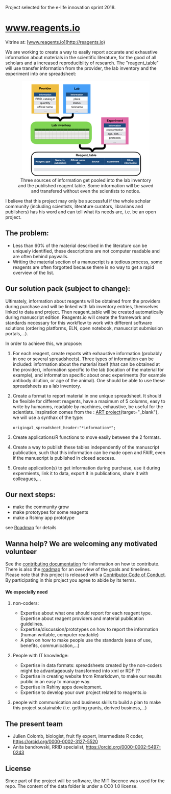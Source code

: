 Project selected for the e-life innovation sprint 2018.

# www.reagents.io
Vitrine at:
[www.reagents.io](http://reagents.io)

We are working to create a way to easily report accurate and exhaustive information about materials in the scientific literature, for the good of all scholars and a increased reproducibilty of research. The "reagent_table" will use transfer information from the provider, the lab inventory and the experiment into one spreadsheet:

<center>
<figure>
  <img src="data/figures/Scheme_01.jpeg" alt="" width="400"/>
  <figcaption>Three sources of information get pooled into the lab inventory and the published reagent table. Some information will be saved and transfered without even the scientists to notice.</figcaption>
</figure>
</center>




I believe that this project may only be successful if the whole scholar community (including scientists, literature curators, librarians and publishers) has his word and can tell what its needs are, i.e. be an open project.



## The problem:

- Less than 60% of the material described in the literature can be uniquely identified, these descriptions are not computer readable and are often behind paywalls. 
- Writing the material section of a manuscript is a tedious process, some reagents are often forgotted because there is no way to get a rapid overview of the list.


## Our solution pack (subject to change): 

Ultimately, information about reagents will be obtained from the providers during purchase and will be linked with lab inventory entries, themselves linked to data and project. Then reagent_table will be created automatically during manuscript edition. Reagents.io will create the framework and standards necessary for this workflow to work with different software solutions (ordering platforms, ELN, open notebook, manuscript submission portals,...).

In order to achieve this, we propose:

1. For each reagent, create reports with exhaustive information (probably in one or several spreadsheets). Three types of information can be included: information about the material itself (that can be obtained at the provider), information specific to the lab (location of the material for example), and information specific about onec experiments (for example antibody dilution, or age of the animal). One should be able to use these spreadsheets as a lab inventory.

2. Create a format to report material in one unique spreadsheet. It should be flexible for different reagents, have a maximum of 5 columns, easy to write by humanms, readable by machines, exhaustive, be useful for the scientists. Inspiration comes from the : [ART project](https://wiki.flybase.org/wiki/FlyBase:Author_Reagent_Table_(ART)){target="_blank"}, we will use a synthax of the type:

    ` origingal_spreadsheet_header:"*information*"; `

3. Create applications/R functions to move easily between the 2 formats.

3. Create a way to publish these tables independently of the manuscript publication, such that this information can be made open and FAIR, even if the manuscript is published in closed acecess.   

4. Create application(s) to get information during purchase, use it during expermients, link it to data, export it in publications, share it with colleagues,...

## Our next steps:

- make the community grow
- make prototypes for some reagents
- make a Rshiny app prototype

see [Roadmap](roadmap.md) for details

## Wanna help? We are welcoming any motivated volunteer

See the [contributing documentation](contributing.md) for information on how to
contribute. There is also the [roadmap](roadmap.md) for an overview of the goals 
and timelines. Please note that this project is released with a 
[Contributor Code of Conduct](CONDUCT.md). By participating in this project you
agree to abide by its terms.


#### We especially need 

1. non-coders:
    - Expertise about what one should report for each reagent type. Expertise about reagent providers and material publication guidelines.
    - Expertise/discussion/prototypes on how to report the information (human writable, computer readable)
    - A plan on how to make people use the standards (ease of use, benefits, communication,...)
    
2. People with IT knowledge:   
    - Expertise in data formats: spreadsheets created by the non-coders might be advantageously transformed into xml or RDF ??
    - Expertise in creating website from Rmarkdown, to make our results public in an easy to manage way.
    - Expertise in Rshiny apps development.
    - Expertise to develop your own project related to reagents.io
    
3. people with communication and business skills to build a plan to make this project sustainable (i.e. getting grants, derived business,...)



## The present team

- Julien Colomb, biologist, fruit fly expert, intermediate R coder, https://orcid.org/0000-0002-3127-5520
- Anita bandrowski, RRID specialist, https://orcid.org/0000-0002-5497-0243



## License

Since part of the project will be software, the MIT liscence was used for the repo. The content of the data folder is under a CC0 1.0 license.
